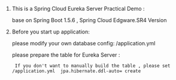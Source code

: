 1. This is a Spring Cloud Eureka Server Practical Demo : 

    base on Spring Boot 1.5.6 , Spring Cloud Edgware.SR4 Version
  
2. Before you start up application: 
    
    please modify your own database config: /application.yml  

    please prepare the table for Eureka Server : 
        
        If you don't want to manually build the table , please set /application.yml  jpa.hibernate.ddl-auto= create                                             
                       




